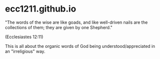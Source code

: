 # ecc1211.github.io
"The words of the wise are like goads, and like well-driven nails are the collections of them; they are given by one Shepherd." 

(Ecclesiastes 12:11)

This is all about the organic words of God being understood/appreciated in an "irreligious" way.
